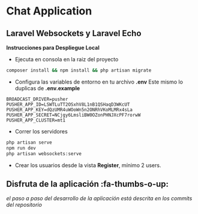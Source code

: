# Chat Application
## Laravel Websockets y Laravel Echo

**Instrucciones para Despliegue Local**

- Ejecuta en consola en la raiz del proyecto

```bash
composer install && npm install && php artisan migrate
```

- Configura las variables de entorno en tu archivo **.env**
Este mismo lo duplicas de **.env.example**

```
BROADCAST_DRIVER=pusher
PUSHER_APP_ID=LSWTLuTT2OSxhV8L1nB1QSHaqD3WKcUT
PUSHER_APP_KEY=dQzUMR4uWOoWn5n2ONRhVKoMLMRx4sLa
PUSHER_APP_SECRET=NCjgy6LmsliBW0OZonPHNJXcPF7rorwW
PUSHER_APP_CLUSTER=mt1
```

- Correr los servidores

```bash
php artisan serve
npm run dev
php artisan websockets:serve
```

- Crear los usuarios desde la vista **Register**, mínimo 2 users.

## Disfruta de la aplicación :fa-thumbs-o-up:

_el paso a paso del desarrollo de la aplicación está descrita en los commits del repositorio_